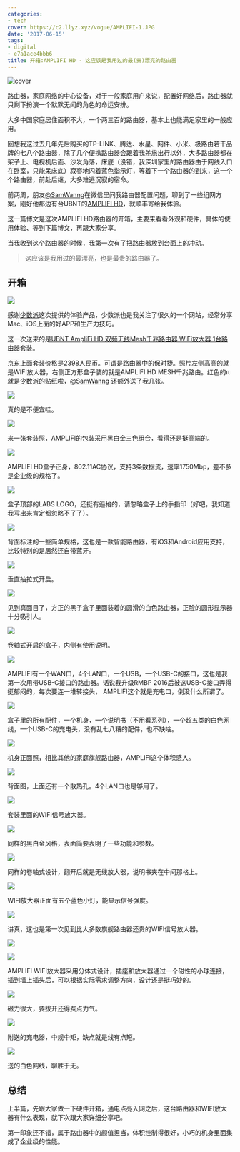 ```yaml
---
categories:
- tech
cover: https://c2.llyz.xyz/vogue/AMPLIFI-1.JPG
date: '2017-06-15'
tags:
- digital
- e7a1ace4bbb6
title: 开箱:AMPLIFI HD - 这应该是我用过的最(贵)漂亮的路由器
---
```


![cover](https://c2.llyz.xyz/vogue/AMPLIFI-1.JPG)

路由器，家庭网络的中心设备，对于一般家庭用户来说，配置好网络后，路由器就只剩下扮演一个默默无闻的角色的命运安排。

大多中国家庭居住面积不大，一个两三百的路由器，基本上也能满足家里的一般应用。

回想我这过去几年先后购买的TP-LINK、腾达、水星、网件、小米、极路由若干品牌的七八个路由器，除了几个便携路由器会跟着我差旅出行以外，大多路由器都在架子上、电视机后面、沙发角落，床底（没错，我深圳家里的路由器由于网线入口在卧室，只能呆床底）寂寥地闪着蓝色指示灯，等着下一个路由器的到来，这一个个路由器，前赴后继，大多难逃沉寂的宿命。

前两周，朋友[@SamWanng](https://weibo.com/n/SamWanng) ​​​​在微信里问我路由器配置问题，聊到了一些组网方案，刚好他那边有台UBNT的[AMPLIFI HD](https://store.amplifi.com/products/amplifi-mesh-router)，就顺丰寄给我体验。

这一篇博文是这次AMPLIFI HD路由器的开箱，主要来看看外观和硬件，具体的使用体验、等到下篇博文，再跟大家分享。

当我收到这个路由器的时候，我第一次有了把路由器放到台面上的冲动。

> 这应该是我用过的最漂亮，也是最贵的路由器了。

## 开箱

![](https://c2.llyz.xyz/vogue/AMPLIFI-1.JPG)

感谢[少数派](https://sspai.com/)这次提供的体验产品，少数派也是我关注了很久的一个网站，经常分享Mac、iOS上面的好APP和生产力技巧。

这一次送来的是[UBNT AmpliFi HD 双频无线Mesh千兆路由器 WiFi放大器 1台路由器](https://item.jd.com/11641510796.html)套装。

京东上面套装价格是2398人民币。可谓是路由器中的保时捷。照片左侧高高的就是WIFI放大器，右侧正方形盒子装的就是AMPLIFI HD MESH千兆路由。红色的π就是[少数派](https://sspai.com/)的贴纸啦，[@SamWanng](https://weibo.com/n/SamWanng) 还额外送了我几张。

![](https://c2.llyz.xyz/vogue/amp-jd.jpg)

真的是不便宜哇。

![](https://c2.llyz.xyz/vogue/AMPLIFI-10.JPG)

来一张套装照，AMPLIFI的包装采用黑白金三色组合，看得还是挺高端的。

![](https://c2.llyz.xyz/vogue/AMPLIFI-2.JPG)

AMPLIFI HD盒子正身，802.11AC协议，支持3条数据流，速率1750Mbp，差不多是企业级的规格了。

![](https://c2.llyz.xyz/vogue/AMPLIFI-4.JPG)

盒子顶部的LABS LOGO，还挺有逼格的，请忽略盒子上的手指印（好吧，我知道我写出来肯定都忽略不了了）。

![](https://c2.llyz.xyz/vogue/AMPLIFI-5.JPG)

背面标注的一些简单规格，这也是一款智能路由器，有iOS和Android应用支持，比较特别的是居然还自带蓝牙。

![](https://c2.llyz.xyz/vogue/AMPLIFI-11.JPG)

垂直抽拉式开启。

![](https://c2.llyz.xyz/vogue/AMPLIFI-13.JPG)

见到真面目了，方正的黑子盒子里面装着的圆滑的白色路由器，正脸的圆形显示器十分吸引人。

![](https://c2.llyz.xyz/vogue/AMPLIFI-14.JPG)

卷轴式开启的盒子，内侧有使用说明。

![](https://c2.llyz.xyz/vogue/AMPLIFI-15.JPG)

AMPLIFI有一个WAN口，4个LAN口，一个USB，一个USB-C的接口，这也是我第一次用带USB-C接口的路由器。话说我升级RMBP 2016后被这USB-C接口弄得挺郁闷的，每次要连一堆转接头， AMPLIFI这个就是充电口，倒没什么所谓了。

![](https://c2.llyz.xyz/vogue/AMPLIFI-20.JPG)

盒子里的所有配件，一个机身，一个说明书（不用看系列），一个超五类的白色网线，一个USB-C的充电头，没有乱七八糟的配件，也不缺啥。

![](https://c2.llyz.xyz/vogue/AMPLIFI-17.JPG)

机身正面照，相比其他的家庭旗舰路由器，AMPLIFI这个体积感人。

![](https://c2.llyz.xyz/vogue/AMPLIFI-19.JPG)

背面图，上面还有一个散热孔。4个LAN口也是够用了。

![](https://c2.llyz.xyz/vogue/AMPLIFI-7.JPG)

套装里面的WIFI信号放大器。

![](https://c2.llyz.xyz/vogue/AMPLIFI-8.JPG)

同样的黑白金风格，表面简要表明了一些功能和参数。

![](https://c2.llyz.xyz/vogue/AMPLIFI-23.JPG)

同样的卷轴式设计，翻开后就是无线放大器，说明书夹在中间那格上。

![](https://c2.llyz.xyz/vogue/AMPLIFI-25.JPG)

WIFI放大器正面有五个蓝色小灯，能显示信号强度。

![](https://c2.llyz.xyz/vogue/AMPLIFI-31.JPG)

讲真，这也是第一次见到比大多数旗舰路由器还贵的WIFI信号放大器。

![](https://c2.llyz.xyz/vogue/AMPLIFI-27.JPG)

![](https://c2.llyz.xyz/vogue/AMPLIFI-28.JPG)

AMPLIFI WIFI放大器采用分体式设计，插座和放大器通过一个磁性的小球连接，插到墙上插头后，可以根据实际需求调整方向，设计还是挺巧妙的。

![](https://c2.llyz.xyz/vogue/AMPLIFI-29.JPG)

磁力很大，要拔开还得费点力气。

![](https://c2.llyz.xyz/vogue/AMPLIFI-32.JPG)

附送的充电器，中规中矩，缺点就是线有点短。

![](https://c2.llyz.xyz/vogue/AMPLIFI-33.JPG)

送的白色网线，聊胜于无。

## 总结

上半篇，先跟大家做一下硬件开箱，通电点亮入网之后，这台路由器和WIFI放大器有什么表现，就下次跟大家详细分享吧。

第一印象还不错，属于路由器中的颜值担当，体积控制得很好，小巧的机身里面集成了企业级的性能。

